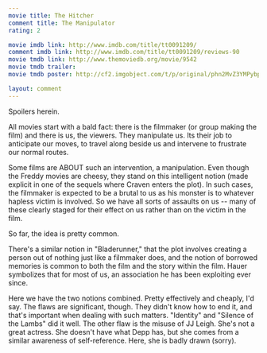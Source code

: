 ```yaml
---
movie title: The Hitcher
comment title: The Manipulator
rating: 2

movie imdb link: http://www.imdb.com/title/tt0091209/
comment imdb link: http://www.imdb.com/title/tt0091209/reviews-90
movie tmdb link: http://www.themoviedb.org/movie/9542
movie tmdb trailer: 
movie tmdb poster: http://cf2.imgobject.com/t/p/original/phn2MvZ3YMPybpxCA08XVvKANCU.jpg

layout: comment
---
```


Spoilers herein.

All movies start with a bald fact: there is the filmmaker (or group making the film) and  there is us, the viewers. They manipulate us. Its their job to anticipate our moves, to  travel along beside us and intervene to frustrate our normal routes.

Some films are ABOUT such an intervention, a manipulation. Even though the Freddy  movies are cheesy, they stand on this intelligent notion (made explicit in one of the  sequels where Craven enters the plot). In such cases, the filmmaker is expected to be a  brutal to us as his monster is to whatever hapless victim is involved. So we have all sorts  of assaults on us -- many of these clearly staged for their effect on us rather than on the  victim in the film.

So far, the idea is pretty common. 

There's a similar notion in "Bladerunner," that the plot involves creating a person out of  nothing just like a filmmaker does, and the notion of borrowed memories is common to  both the film and the story within the film. Hauer symbolizes that for most of us, an  association he has been exploiting ever since.

Here we have the two notions combined. Pretty effectively and cheaply, I'd say. The flaws  are significant, though. They didn't know how to end it, and that's important when  dealing with such matters. "Identity" and "Silence of the Lambs" did it well. The other flaw  is the misuse of JJ Leigh. She's not a great actress. She doesn't have what Depp has, but  she comes from a similar awareness of self-reference. Here, she is badly drawn (sorry).